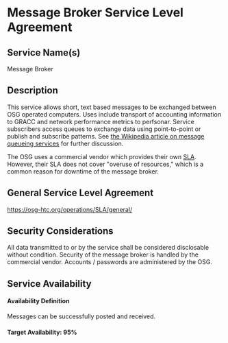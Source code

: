 Message Broker Service Level Agreement
======================================

Service Name(s)
---------------

Message Broker

Description
-----------

This service allows short, text based messages to be exchanged between OSG operated computers. Uses include transport of accounting information to GRACC and network performance metrics to perfsonar. Service subscribers access queues to exchange data using point-to-point or publish and subscribe patterns. See [the Wikipedia article on message queueing services](https://en.wikipedia.org/wiki/Message_queuing_service) for further discussion.

The OSG uses a commercial vendor which provides their own [SLA](https://www.cloudamqp.com/sla.html). However, their SLA does not cover "overuse of resources," which is a common reason for downtime of the message broker.

General Service Level Agreement
-------------------------------

<https://osg-htc.org/operations/SLA/general/>

Security Considerations
-----------------------

All data transmitted to or by the service shall be considered disclosable without condition. Security of the message broker is handled by the commercial vendor. Accounts / passwords are administered by the OSG.

Service Availability
--------------------

#### Availability Definition

Messages can be successfully posted and received.

#### Target Availability: 95%

